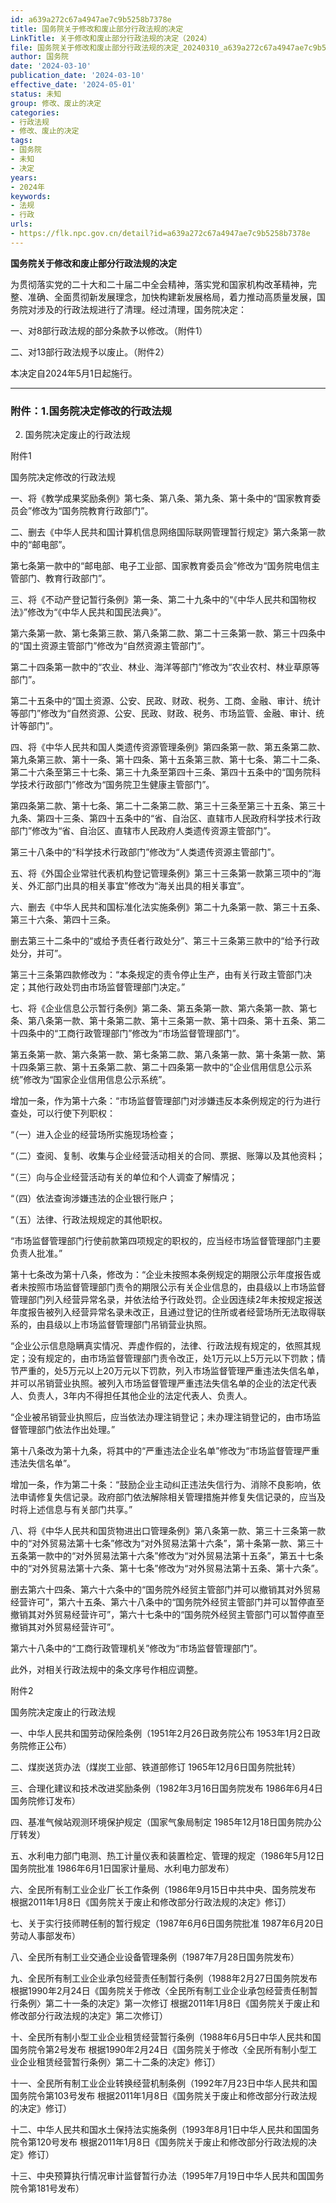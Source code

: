 ```yaml
---
id: a639a272c67a4947ae7c9b5258b7378e
title: 国务院关于修改和废止部分行政法规的决定
LinkTitle: 关于修改和废止部分行政法规的决定（2024）
file: 国务院关于修改和废止部分行政法规的决定_20240310_a639a272c67a4947ae7c9b5258b7378e.docx
author: 国务院
date: '2024-03-10'
publication_date: '2024-03-10'
effective_date: '2024-05-01'
status: 未知
group: 修改、废止的决定
categories:
- 行政法规
- 修改、废止的决定
tags:
- 国务院
- 未知
- 决定
years:
- 2024年
keywords:
- 法规
- 行政
urls:
- https://flk.npc.gov.cn/detail?id=a639a272c67a4947ae7c9b5258b7378e
---
```


**国务院关于修改和废止部分行政法规的决定**

为贯彻落实党的二十大和二十届二中全会精神，落实党和国家机构改革精神，完整、准确、全面贯彻新发展理念，加快构建新发展格局，着力推动高质量发展，国务院对涉及的行政法规进行了清理。经过清理，国务院决定：

一、对8部行政法规的部分条款予以修改。（附件1）

二、对13部行政法规予以废止。（附件2）

本决定自2024年5月1日起施行。

---

### 附件：1.国务院决定修改的行政法规

2. 国务院决定废止的行政法规

附件1

国务院决定修改的行政法规

一、将《教学成果奖励条例》第七条、第八条、第九条、第十条中的“国家教育委员会”修改为“国务院教育行政部门”。

二、删去《中华人民共和国计算机信息网络国际联网管理暂行规定》第六条第一款中的“邮电部”。

第七条第一款中的“邮电部、电子工业部、国家教育委员会”修改为“国务院电信主管部门、教育行政部门”。

三、将《不动产登记暂行条例》第一条、第二十九条中的“《中华人民共和国物权法》”修改为“《中华人民共和国民法典》”。

第六条第一款、第七条第三款、第八条第二款、第二十三条第一款、第三十四条中的“国土资源主管部门”修改为“自然资源主管部门”。

第二十四条第一款中的“农业、林业、海洋等部门”修改为“农业农村、林业草原等部门”。

第二十五条中的“国土资源、公安、民政、财政、税务、工商、金融、审计、统计等部门”修改为“自然资源、公安、民政、财政、税务、市场监管、金融、审计、统计等部门”。

四、将《中华人民共和国人类遗传资源管理条例》第四条第一款、第五条第二款、第九条第三款、第十一条、第十四条、第十五条第三款、第十七条、第二十二条、第二十六条至第三十七条、第三十九条至第四十三条、第四十五条中的“国务院科学技术行政部门”修改为“国务院卫生健康主管部门”。

第四条第二款、第十七条、第二十二条第二款、第三十三条至第三十五条、第三十九条、第四十三条、第四十五条中的“省、自治区、直辖市人民政府科学技术行政部门”修改为“省、自治区、直辖市人民政府人类遗传资源主管部门”。

第三十八条中的“科学技术行政部门”修改为“人类遗传资源主管部门”。

五、将《外国企业常驻代表机构登记管理条例》第三十三条第一款第三项中的“海关、外汇部门出具的相关事宜”修改为“海关出具的相关事宜”。

六、删去《中华人民共和国标准化法实施条例》第二十九条第一款、第三十五条、第三十六条、第四十三条。

删去第三十二条中的“或给予责任者行政处分”、第三十三条第三款中的“给予行政处分，并可”。

第三十三条第四款修改为：“本条规定的责令停止生产，由有关行政主管部门决定；其他行政处罚由市场监督管理部门决定。”

七、将《企业信息公示暂行条例》第二条、第五条第一款、第六条第一款、第七条、第八条第一款、第十条第二款、第十三条第一款、第十四条、第十五条、第二十四条中的“工商行政管理部门”修改为“市场监督管理部门”。

第五条第一款、第六条第一款、第七条第二款、第八条第一款、第十条第一款、第十四条第三款、第十五条第二款、第二十四条第一款中的“企业信用信息公示系统”修改为“国家企业信用信息公示系统”。

增加一条，作为第十六条：“市场监督管理部门对涉嫌违反本条例规定的行为进行查处，可以行使下列职权：

“（一）进入企业的经营场所实施现场检查；

“（二）查阅、复制、收集与企业经营活动相关的合同、票据、账簿以及其他资料；

“（三）向与企业经营活动有关的单位和个人调查了解情况；

“（四）依法查询涉嫌违法的企业银行账户；

“（五）法律、行政法规规定的其他职权。

“市场监督管理部门行使前款第四项规定的职权的，应当经市场监督管理部门主要负责人批准。”

第十七条改为第十八条，修改为：“企业未按照本条例规定的期限公示年度报告或者未按照市场监督管理部门责令的期限公示有关企业信息的，由县级以上市场监督管理部门列入经营异常名录，并依法给予行政处罚。企业因连续2年未按规定报送年度报告被列入经营异常名录未改正，且通过登记的住所或者经营场所无法取得联系的，由县级以上市场监督管理部门吊销营业执照。

“企业公示信息隐瞒真实情况、弄虚作假的，法律、行政法规有规定的，依照其规定；没有规定的，由市场监督管理部门责令改正，处1万元以上5万元以下罚款；情节严重的，处5万元以上20万元以下罚款，列入市场监督管理严重违法失信名单，并可以吊销营业执照。被列入市场监督管理严重违法失信名单的企业的法定代表人、负责人，3年内不得担任其他企业的法定代表人、负责人。

“企业被吊销营业执照后，应当依法办理注销登记；未办理注销登记的，由市场监督管理部门依法作出处理。”

第十八条改为第十九条，将其中的“严重违法企业名单”修改为“市场监督管理严重违法失信名单”。

增加一条，作为第二十条：“鼓励企业主动纠正违法失信行为、消除不良影响，依法申请修复失信记录。政府部门依法解除相关管理措施并修复失信记录的，应当及时将上述信息与有关部门共享。”

八、将《中华人民共和国货物进出口管理条例》第八条第一款、第三十三条第一款中的“对外贸易法第十七条”修改为“对外贸易法第十六条”，第十条第一款、第三十五条第一款中的“对外贸易法第十六条”修改为“对外贸易法第十五条”，第五十七条中的“对外贸易法第十六条、第十七条”修改为“对外贸易法第十五条、第十六条”。

删去第六十四条、第六十六条中的“国务院外经贸主管部门并可以撤销其对外贸易经营许可”，第六十五条、第六十八条中的“国务院外经贸主管部门并可以暂停直至撤销其对外贸易经营许可”，第六十七条中的“国务院外经贸主管部门可以暂停直至撤销其对外贸易经营许可”。

第六十八条中的“工商行政管理机关”修改为“市场监督管理部门”。

此外，对相关行政法规中的条文序号作相应调整。

附件2

国务院决定废止的行政法规

一、中华人民共和国劳动保险条例（1951年2月26日政务院公布 1953年1月2日政务院修正公布）

二、煤炭送货办法（煤炭工业部、铁道部修订 1965年12月6日国务院批转）

三、合理化建议和技术改进奖励条例（1982年3月16日国务院发布 1986年6月4日国务院修订发布）

四、基准气候站观测环境保护规定（国家气象局制定 1985年12月18日国务院办公厅转发）

五、水利电力部门电测、热工计量仪表和装置检定、管理的规定（1986年5月12日国务院批准 1986年6月1日国家计量局、水利电力部发布）

六、全民所有制工业企业厂长工作条例（1986年9月15日中共中央、国务院发布 根据2011年1月8日《国务院关于废止和修改部分行政法规的决定》修订）

七、关于实行技师聘任制的暂行规定（1987年6月6日国务院批准 1987年6月20日劳动人事部发布）

八、全民所有制工业交通企业设备管理条例（1987年7月28日国务院发布）

九、全民所有制工业企业承包经营责任制暂行条例（1988年2月27日国务院发布 根据1990年2月24日《国务院关于修改〈全民所有制工业企业承包经营责任制暂行条例〉第二十一条的决定》第一次修订 根据2011年1月8日《国务院关于废止和修改部分行政法规的决定》第二次修订）

十、全民所有制小型工业企业租赁经营暂行条例（1988年6月5日中华人民共和国国务院令第2号发布 根据1990年2月24日《国务院关于修改〈全民所有制小型工业企业租赁经营暂行条例〉第二十二条的决定》修订）

十一、全民所有制工业企业转换经营机制条例（1992年7月23日中华人民共和国国务院令第103号发布 根据2011年1月8日《国务院关于废止和修改部分行政法规的决定》修订）

十二、中华人民共和国水土保持法实施条例（1993年8月1日中华人民共和国国务院令第120号发布 根据2011年1月8日《国务院关于废止和修改部分行政法规的决定》修订）

十三、中央预算执行情况审计监督暂行办法（1995年7月19日中华人民共和国国务院令第181号发布）
